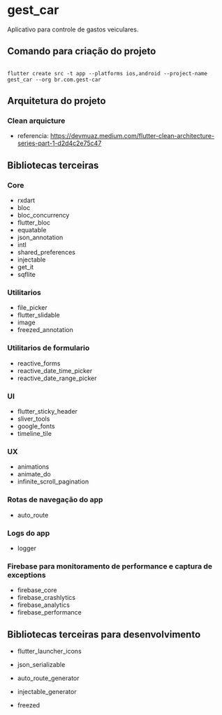 # gest_car

Aplicativo para controle de gastos veiculares.

## Comando para criação do projeto

```

flutter create src -t app --platforms ios,android --project-name gest_car --org br.com.gest-car

```

## Arquitetura do projeto

### Clean arquicture
- referencia: https://devmuaz.medium.com/flutter-clean-architecture-series-part-1-d2d4c2e75c47

## Bibliotecas terceiras

### Core

  - rxdart
  - bloc
  - bloc_concurrency
  - flutter_bloc
  - equatable
  - json_annotation
  - intl
  - shared_preferences
  - injectable
  - get_it
  - sqflite

### Utilitarios
  - file_picker
  - flutter_slidable
  - image
  - freezed_annotation

### Utilitarios de formulario
  - reactive_forms
  - reactive_date_time_picker
  - reactive_date_range_picker

### UI
  - flutter_sticky_header
  - sliver_tools
  - google_fonts
  - timeline_tile

### UX
  - animations
  - animate_do
  - infinite_scroll_pagination

### Rotas de navegação do app
  - auto_route

### Logs do app
  - logger

### Firebase para monitoramento de performance e captura de exceptions
  - firebase_core
  - firebase_crashlytics
  - firebase_analytics
  - firebase_performance


## Bibliotecas terceiras para desenvolvimento

  - flutter_launcher_icons

  - json_serializable
  - auto_route_generator
  - injectable_generator
  - freezed